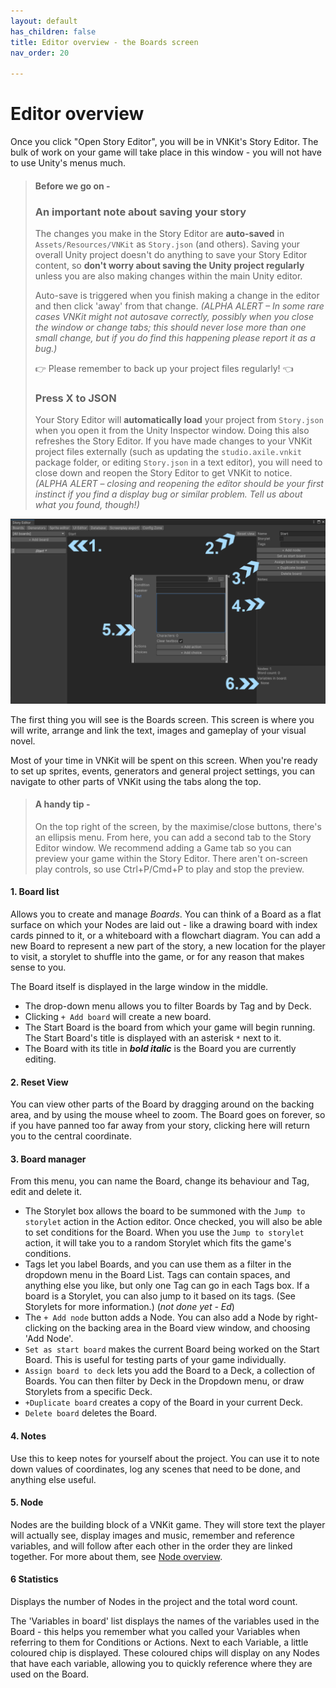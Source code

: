 ```yaml
---
layout: default
has_children: false
title: Editor overview - the Boards screen
nav_order: 20

---
```

# Editor overview

Once you click "Open Story Editor", you will be in VNKit's Story Editor. The bulk of work on your game will take place in this window - you will not have to use Unity's menus much.

> #### Before we go on -
>
> ### An important note about saving your story
>
> The changes you make in the Story Editor are **auto-saved** in `Assets/Resources/VNKit` as `Story.json` (and others). Saving your overall Unity project doesn't do anything to save your Story Editor content, so **don't worry about saving the Unity project regularly** unless you are also making changes within the main Unity editor.
>
> Auto-save is triggered when you finish making a change in the editor and then click 'away' from that change. _(ALPHA ALERT – In some rare cases VNKit might not autosave correctly, possibly when you close the window or change tabs; this should never lose more than one small change, but if you do find this happening please report it as a bug.)_
>
> 👉 Please remember to back up your project files regularly! 👈
>
> ### Press X to JSON
>
> Your Story Editor will **automatically load** your project from `Story.json` when you open it from the Unity Inspector window. Doing this also refreshes the Story Editor. If you have made changes to your VNKit project files externally (such as updating the `studio.axile.vnkit` package folder, or editing `Story.json` in a text editor), you will need to close down and reopen the Story Editor to get VNKit to notice. _(ALPHA ALERT_ – _closing and reopening the editor should be your first instinct if you find a display bug or similar problem. Tell us about what you found, though!)_

![](/assets/images/editor-overview.png)

The first thing you will see is the Boards screen. This screen is where you will write, arrange and link the text, images and gameplay of your visual novel.

Most of your time in VNKit will be spent on this screen. When you're ready to set up sprites, events, generators and general project settings, you can navigate to other parts of VNKit using the tabs along the top.

> #### A handy tip -
>
> On the top right of the screen, by the maximise/close buttons, there's an ellipsis menu. From here, you can add a second tab to the Story Editor window. We recommend adding a Game tab so you can preview your game within the Story Editor. There aren't on-screen play controls, so use Ctrl+P/Cmd+P to play and stop the preview.

#### 1. Board list

Allows you to create and manage _Boards_. You can think of a Board as a flat surface on which your Nodes are laid out - like a drawing board with index cards pinned to it, or a whiteboard with a flowchart diagram. You can add a new Board to represent a new part of the story, a new location for the player to visit, a storylet to shuffle into the game, or for any reason that makes sense to you.

The Board itself is displayed in the large window in the middle.

* The drop-down menu allows you to filter Boards by Tag and by Deck.
* Clicking `+ Add board` will create a new board.
* The Start Board is the board from which your game will begin running. The Start Board's title is displayed with an asterisk `*` next to it.
* The Board with its title in **_bold italic_** is the Board you are currently editing.

#### 2. Reset View

You can view other parts of the Board by dragging around on the backing area, and by using the mouse wheel to zoom. The Board goes on forever, so if you have panned too far away from your story, clicking here will return you to the central coordinate.

#### 3. Board manager

From this menu, you can name the Board, change its behaviour and Tag, edit and delete it.

* The Storylet box allows the board to be summoned with the `Jump to storylet` action in the Action editor. Once checked, you will also be able to set conditions for the Board. When you use the `Jump to storylet` action, it will take you to a random Storylet which fits the game's conditions.
* Tags let you label Boards, and you can use them as a filter in the dropdown menu in the Board List. Tags can contain spaces, and anything else you like, but only one Tag can go in each Tags box. If a board is a Storylet, you can also jump to it based on its tags. (See Storylets for more information.) (_not done yet - Ed_)
* The `+ Add node` button adds a Node. You can also add a Node by right-clicking on the backing area in the Board view window, and choosing 'Add Node'.
* `Set as start board` makes the current Board being worked on the Start Board. This is useful for testing parts of your game individually.
* `Assign board to deck` lets you add the Board to a Deck, a collection of Boards. You can then filter by Deck in the Dropdown menu, or draw Storylets from a specific Deck.
* `+Duplicate board` creates a copy of the Board in your current Deck.
* `Delete board` deletes the Board.

#### 4. Notes

Use this to keep notes for yourself about the project. You can use it to note down values of coordinates, log any scenes that need to be done, and anything else useful.

#### 5. Node

Nodes are the building block of a VNKit game. They will store text the player will actually see, display images and music, remember and reference variables, and will follow after each other in the order they are linked together. For more about them, see [Node overview](/docs/node-cheatsheet/).

#### 6 Statistics

Displays the number of Nodes in the project and the total word count.

The 'Variables in board' list displays the names of the variables used in the Board - this helps you remember what you called your Variables when referring to them for Conditions or Actions. Next to each Variable, a little coloured chip is displayed. These coloured chips will display on any Nodes that have each variable, allowing you to quickly reference where they are used on the Board.